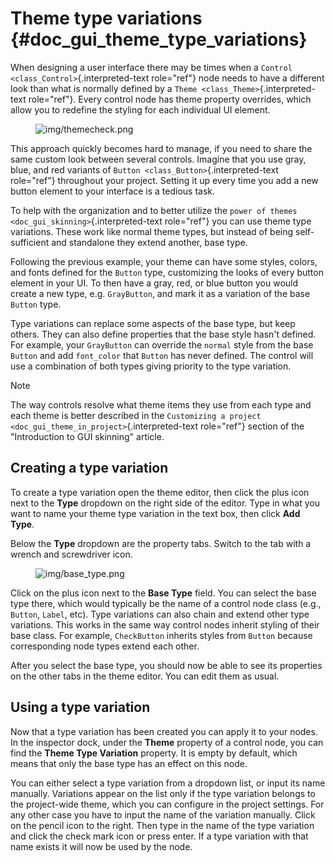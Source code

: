 # Theme type variations {#doc_gui_theme_type_variations}

When designing a user interface there may be times when a
`Control <class_Control>`{.interpreted-text role="ref"} node needs to
have a different look than what is normally defined by a
`Theme <class_Theme>`{.interpreted-text role="ref"}. Every control node
has theme property overrides, which allow you to redefine the styling
for each individual UI element.

<figure class="align-center">
<img src="img/themecheck.png" alt="img/themecheck.png" />
</figure>

This approach quickly becomes hard to manage, if you need to share the
same custom look between several controls. Imagine that you use gray,
blue, and red variants of `Button <class_Button>`{.interpreted-text
role="ref"} throughout your project. Setting it up every time you add a
new button element to your interface is a tedious task.

To help with the organization and to better utilize the
`power of themes <doc_gui_skinning>`{.interpreted-text role="ref"} you
can use theme type variations. These work like normal theme types, but
instead of being self-sufficient and standalone they extend another,
base type.

Following the previous example, your theme can have some styles, colors,
and fonts defined for the `Button` type, customizing the looks of every
button element in your UI. To then have a gray, red, or blue button you
would create a new type, e.g. `GrayButton`, and mark it as a variation
of the base `Button` type.

Type variations can replace some aspects of the base type, but keep
others. They can also define properties that the base style hasn\'t
defined. For example, your `GrayButton` can override the `normal` style
from the base `Button` and add `font_color` that `Button` has never
defined. The control will use a combination of both types giving
priority to the type variation.

> [!NOTE]
> The way controls resolve what theme items they use from each type and
> each theme is better described in the
> `Customizing a project <doc_gui_theme_in_project>`{.interpreted-text
> role="ref"} section of the \"Introduction to GUI skinning\" article.

## Creating a type variation

To create a type variation open the theme editor, then click the plus
icon next to the **Type** dropdown on the right side of the editor. Type
in what you want to name your theme type variation in the text box, then
click **Add Type**.

Below the **Type** dropdown are the property tabs. Switch to the tab
with a wrench and screwdriver icon.

<figure class="align-center">
<img src="img/base_type.png" alt="img/base_type.png" />
</figure>

Click on the plus icon next to the **Base Type** field. You can select
the base type there, which would typically be the name of a control node
class (e.g., `Button`, `Label`, etc). Type variations can also chain and
extend other type variations. This works in the same way control nodes
inherit styling of their base class. For example, `CheckButton` inherits
styles from `Button` because corresponding node types extend each other.

After you select the base type, you should now be able to see its
properties on the other tabs in the theme editor. You can edit them as
usual.

## Using a type variation

Now that a type variation has been created you can apply it to your
nodes. In the inspector dock, under the **Theme** property of a control
node, you can find the **Theme Type Variation** property. It is empty by
default, which means that only the base type has an effect on this node.

You can either select a type variation from a dropdown list, or input
its name manually. Variations appear on the list only if the type
variation belongs to the project-wide theme, which you can configure in
the project settings. For any other case you have to input the name of
the variation manually. Click on the pencil icon to the right. Then type
in the name of the type variation and click the check mark icon or press
enter. If a type variation with that name exists it will now be used by
the node.
